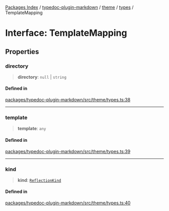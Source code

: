[Packages Index](../../../../../README.md) / [typedoc-plugin-markdown](../../../../README.md) / [theme](../../../README.md) / [types](../README.md) / TemplateMapping

# Interface: TemplateMapping

## Properties

### directory

> **directory**: `null` | `string`

#### Defined in

[packages/typedoc-plugin-markdown/src/theme/types.ts:38](https://github.com/typedoc2md/typedoc-plugin-markdown/blob/12bf51d00a65a847fc03f2dc9341a184b33a3504/packages/typedoc-plugin-markdown/src/theme/types.ts#L38)

***

### template

> **template**: `any`

#### Defined in

[packages/typedoc-plugin-markdown/src/theme/types.ts:39](https://github.com/typedoc2md/typedoc-plugin-markdown/blob/12bf51d00a65a847fc03f2dc9341a184b33a3504/packages/typedoc-plugin-markdown/src/theme/types.ts#L39)

***

### kind

> **kind**: [`ReflectionKind`](https://typedoc.org/api/enums/Models.ReflectionKind-1.html)

#### Defined in

[packages/typedoc-plugin-markdown/src/theme/types.ts:40](https://github.com/typedoc2md/typedoc-plugin-markdown/blob/12bf51d00a65a847fc03f2dc9341a184b33a3504/packages/typedoc-plugin-markdown/src/theme/types.ts#L40)
